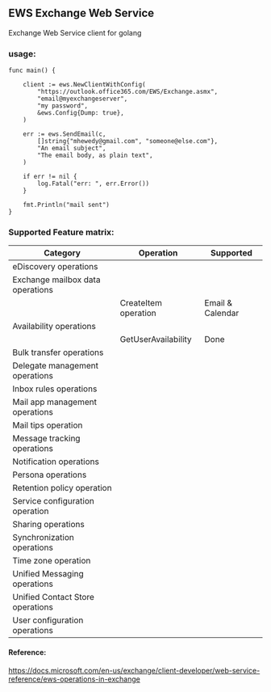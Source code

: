 ## EWS Exchange Web Service
Exchange Web Service client for golang

### usage:
```
func main() {

	client := ews.NewClientWithConfig(
		"https://outlook.office365.com/EWS/Exchange.asmx",
		"email@myexchangeserver",
		"my password",
		&ews.Config{Dump: true},
	)

	err := ews.SendEmail(c,
        []string{"mhewedy@gmail.com", "someone@else.com"},
        "An email subject",
        "The email body, as plain text",
    )

	if err != nil {
		log.Fatal("err: ", err.Error())
	}

	fmt.Println("mail sent")
}
```

### Supported Feature matrix:

| Category                         	| Operation            	| Supported        	|
|----------------------------------	|----------------------	|------------------	|
| eDiscovery operations            	|                      	|                  	|
| Exchange mailbox data operations 	|                      	|                  	|
|                                  	| CreateItem operation 	| Email & Calendar 	|
| Availability operations          	|                      	|                  	|
|                                  	| GetUserAvailability  	| Done          	|
| Bulk transfer operations         	|                      	|                  	|
| Delegate management operations   	|                      	|                  	|
| Inbox rules operations           	|                      	|                  	|
| Mail app management operations   	|                      	|                  	|
| Mail tips operation              	|                      	|                  	|
| Message tracking operations      	|                      	|                  	|
| Notification operations          	|                      	|                  	|
| Persona operations               	|                      	|                  	|
| Retention policy operation       	|                      	|                  	|
| Service configuration operation  	|                      	|                  	|
| Sharing operations               	|                      	|                  	|
| Synchronization operations       	|                      	|                  	|
| Time zone operation              	|                      	|                  	|
| Unified Messaging operations     	|                      	|                  	|
| Unified Contact Store operations 	|                      	|                  	|
| User configuration operations    	|                      	|                  	|


#### Reference:
https://docs.microsoft.com/en-us/exchange/client-developer/web-service-reference/ews-operations-in-exchange
